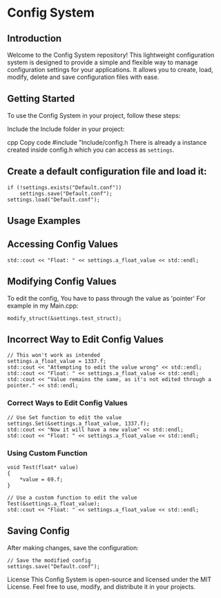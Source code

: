 # Config System
## Introduction
Welcome to the Config System repository! This lightweight configuration system is designed to provide a simple and flexible way to manage configuration settings for your applications. It allows you to create, load, modify, delete and save configuration files with ease.

## Getting Started
To use the Config System in your project, follow these steps:

Include the Include folder in your project:

cpp
Copy code
#include "Include/config.h
There is already a instance created inside config.h which you can access as `settings`.

## Create a default configuration file and load it:

```
if (!settings.exists("Default.conf"))
    settings.save("Default.conf");
settings.load("Default.conf");
```
## Usage Examples

## Accessing Config Values
```
std::cout << "Float: " << settings.a_float_value << std::endl;
```
## Modifying Config Values
To edit the config, You have to pass through the value as 'pointer'
For example in my Main.cpp:
```
modify_struct(&settings.test_struct);
```
## Incorrect Way to Edit Config Values
```
// This won't work as intended
settings.a_float_value = 1337.f;
std::cout << "Attempting to edit the value wrong" << std::endl;
std::cout << "Float: " << settings.a_float_value << std::endl;
std::cout << "Value remains the same, as it's not edited through a pointer." << std::endl;
```
### Correct Ways to Edit Config Values
```
// Use Set function to edit the value
settings.Set(&settings.a_float_value, 1337.f);
std::cout << "Now it will have a new value" << std::endl;
std::cout << "Float: " << settings.a_float_value << std::endl;
```
### Using Custom Function
```
void Test(float* value)
{
	*value = 69.f;
}

// Use a custom function to edit the value
Test(&settings.a_float_value);
std::cout << "Float: " << settings.a_float_value << std::endl;
```
## Saving Config
After making changes, save the configuration:
```
// Save the modified config
settings.save("Default.conf");
```

License
This Config System is open-source and licensed under the MIT License. Feel free to use, modify, and distribute it in your projects.

